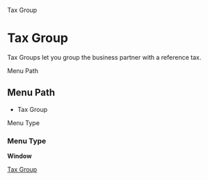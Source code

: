 
Tax Group
# Tax Group


Tax Groups let you group the business partner with a reference tax.

Menu Path
## Menu Path



- Tax Group

Menu Type
### Menu Type

**Window**


[Tax Group](../../functional-guide/window/window-tax-group.md)